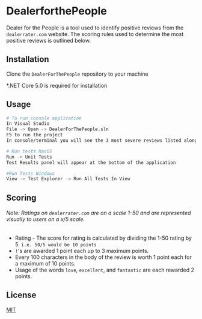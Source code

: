 # DealerforthePeople

Dealer for the People is a tool used to identify positive reviews from the `dealerrater.com` website. The scoring rules used to determine the most positive reviews is outlined below.

## Installation

Clone the `DealerForThePeople` repository to your machine

*.NET Core 5.0 is required for installation

## Usage

```bash
# To run console application
In Visual Studio
File -> Open -> DealerForThePeople.sln
F5 to run the project
In console/terminal you will see the 3 most severe reviews listed along with the score they were given.

# Run tests MacOS
Run -> Unit Tests
Test Results panel will appear at the bottom of the application

#Run Tests Windows
View -> Test Explorer -> Run All Tests In View
```

## Scoring
###### Note: Ratings on `dealerrater.com` are on a scale 1-50 and are represented visually to users on a x/5 scale.

- Rating - The score for rating is calculated by dividing the 1-50 rating by 5. `i.e. 50/5 would be 10 points`
- `!`'s are awarded 1 point each up to 3 maximum points.
- Every 100 characters in the body of the review is worth 1 point each for a maximum of 10 points.
- Usage of the words `love`, `excellent`, and `fantastic` are each rewarded 2 points.

## License
[MIT](https://choosealicense.com/licenses/mit/)
